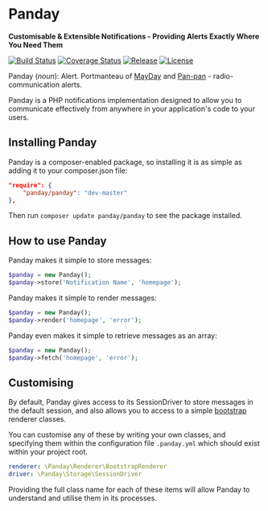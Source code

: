 # Panday 
__Customisable & Extensible Notifications - Providing Alerts Exactly Where You Need Them__

[![Build Status](https://img.shields.io/travis/danhanly/panday.svg?style=flat-square)](https://travis-ci.org/danhanly/panday)
[![Coverage Status](https://img.shields.io/coveralls/danhanly/panday.svg?style=flat-square)](https://coveralls.io/github/danhanly/panday)
[![Release](https://img.shields.io/github/release/danhanly/panday.svg?style=flat-square)](https://github.com/danhanly/panday/releases)
[![License](https://img.shields.io/github/license/danhanly/panday.svg?style=flat-square)](http://choosealicense.com/licenses/gpl-2.0/)

Panday (_noun_): Alert. Portmanteau of [MayDay](https://en.wikipedia.org/wiki/Mayday) and [Pan-pan](https://en.wikipedia.org/wiki/Pan-pan) - radio-communication alerts.

Panday is a PHP notifications implementation designed to allow you to communicate effectively from anywhere in your application's code to your users.

## Installing Panday

Panday is a composer-enabled package, so installing it is as simple as adding it to your composer.json file:

```json
"require": {
    "panday/panday": "dev-master"
},
```

Then run `composer update panday/panday` to see the package installed.

## How to use Panday

Panday makes it simple to store messages:

```php
$panday = new Panday();
$panday->store('Notification Name', 'homepage');
```

Panday makes it simple to render messages:

```php
$panday = new Panday();
$panday->render('homepage', 'error');
```

Panday even makes it simple to retrieve messages as an array:

```php
$panday = new Panday();
$panday->fetch('homepage', 'error');
```

## Customising

By default, Panday gives access to its SessionDriver to store messages in the default session, and also allows you to access to a simple [bootstrap](http://getbootstrap.com/) renderer classes.

You can customise any of these by writing your own classes, and specifying them within the configuration file `.panday.yml` which should exist within your project root.

```yml
renderer: \Panday\Renderer\BootstrapRenderer
driver: \Panday\Storage\SessionDriver
```

Providing the full class name for each of these items will allow Panday to understand and utilise them in its processes.